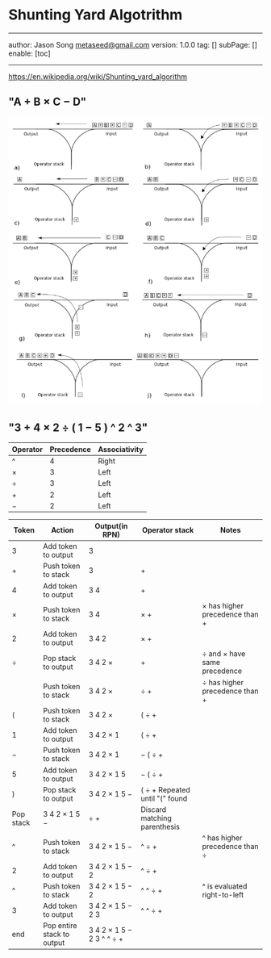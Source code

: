  # Shunting Yard Algotrithm
---
author: Jason Song <metaseed@gmail.com>
version: 1.0.0
tag: []
subPage: []
enable: [toc]

---

https://en.wikipedia.org/wiki/Shunting_yard_algorithm

## "A + B × C − D"
![](https://raw.githubusercontent.com/metasong/iam-data/master/documents/167/image/20240126T112522837Z-image.png)

## "3 + 4 × 2 ÷ ( 1 − 5 ) ^ 2 ^ 3"

Operator|Precedence|Associativity
--|--|--
^|4|Right
×|3|Left
÷|3|Left
+|2|Left
−|2|Left

Token|Action|Output(in RPN)|Operator stack|	Notes
--|--|--|--|--
3|Add token to output|	3		
+|	Push token to stack|	3|	+	
4|	Add token to output|	3 4	|+	
×|	Push token to stack|	3 4	|× +|	× has higher precedence than +
2|	Add token to output|	3 4 2	|× +	
÷|	Pop stack to output|	3 4 2 ×	|+	|÷ and × have same precedence
||Push token to stack|	3 4 2 ×	| ÷ +	|÷ has higher precedence than +
(|	Push token to stack	|3 4 2 ×	|( ÷ +	
1|	Add token to output	|3 4 2 × 1	|( ÷ +	
−|	Push token to stack |3 4 2 × 1	|− ( ÷ +	
5|	Add token to output|	3 4 2 × 1 5	|− ( ÷ +	
)|	Pop stack to output|	3 4 2 × 1 5 −|	( ÷ +	Repeated until "(" found
|Pop stack|	3 4 2 × 1 5 −|	÷ +	|Discard matching parenthesis
^|	Push token to stack|	3 4 2 × 1 5 −	|^ ÷ +	|^ has higher precedence than ÷
2|	Add token to output|	3 4 2 × 1 5 − 2|	^ ÷ +|	
^|	Push token to stack|	3 4 2 × 1 5 − 2|	^ ^ ÷ +	|^ is evaluated right-to-left
3|	Add token to output|	3 4 2 × 1 5 − 2 3|	^ ^ ÷ +	|
end|	Pop entire stack to output|	3 4 2 × 1 5 − 2 3 ^ ^ ÷ +		







